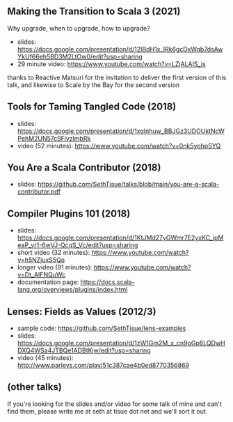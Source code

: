 ## Making the Transition to Scala 3 (2021)

Why upgrade, when to upgrade, how to upgrade?

* slides: https://docs.google.com/presentation/d/12IBdH1x_IRk6gcDxWqb7dsAwYkUf66eh5BD3M2LtOw0/edit?usp=sharing
* 29 minute video: https://www.youtube.com/watch?v=LZjALAIS_is

thanks to Reactive Matsuri for the invitation to deliver the first
version of this talk, and likewise to Scale by the Bay for the
second version

## Tools for Taming Tangled Code (2018)

* slides: https://docs.google.com/presentation/d/1xgInhuw_BBJGz3UDOUktNcWPehM2UN57c9FjvzlmbRk
* video (52 minutes): https://www.youtube.com/watch?v=0nk5yphpSYQ

## You Are a Scala Contributor (2018)

* slides: https://github.com/SethTisue/talks/blob/main/you-are-a-scala-contributor.pdf

## Compiler Plugins 101 (2018)

* slides: https://docs.google.com/presentation/d/1KtJMd27yGWmr7E2yxKC_ipMeaP_vr1-6wVJ-QcqS_Vc/edit?usp=sharing
* short video (32 minutes): https://www.youtube.com/watch?v=h5NZjuxS5Qo
* longer video (91 minutes): https://www.youtube.com/watch?v=Dt_AIFNQuWc
* documentation page: https://docs.scala-lang.org/overviews/plugins/index.html

## Lenses: Fields as Values (2012/3)

* sample code: https://github.com/SethTisue/lens-examples
* slides: https://docs.google.com/presentation/d/1zW1Gm2M_x_cn9pGp6LQDwHDXQ4WSa4JTBQe1ADBtKjw/edit?usp=sharing
* video (45 minutes): http://www.parleys.com/play/51c387cae4b0ed8770356869

## (other talks)

If you're looking for the slides and/or video for some talk of mine and can't find them, please write me at seth at tisue dot net and we'll sort it out.
